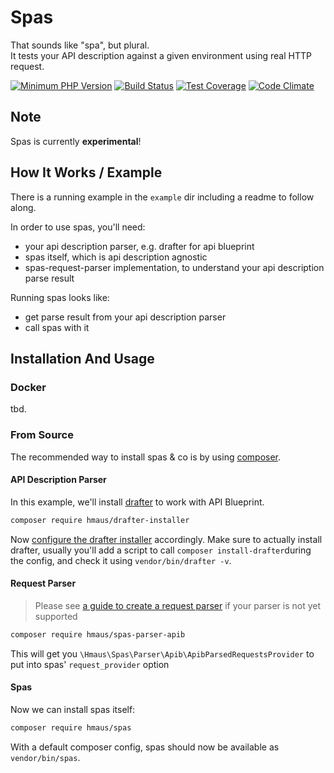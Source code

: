 # Spas
That sounds like "spa", but plural.  
It tests your API description against a given environment using real HTTP request.

[![Minimum PHP Version](https://img.shields.io/badge/php-%3E%3D%207.0-8892BF.svg)](https://php.net/)
[![Build Status](https://travis-ci.org/hendrikmaus/spas.svg?branch=master)](https://travis-ci.org/hendrikmaus/spas)
[![Test Coverage](https://codeclimate.com/github/hendrikmaus/spas/badges/coverage.svg)](https://codeclimate.com/github/hendrikmaus/spas/coverage)
[![Code Climate](https://codeclimate.com/github/hendrikmaus/spas/badges/gpa.svg)](https://codeclimate.com/github/hendrikmaus/spas)

## Note
Spas is currently **experimental**!

## How It Works / Example
There is a running example in the `example` dir including a readme to follow along.

In order to use spas, you'll need:
- your api description parser, e.g. drafter for api blueprint
- spas itself, which is api description agnostic
- spas-request-parser implementation, to understand your api description parse result

Running spas looks like:
- get parse result from your api description parser
- call spas with it

## Installation And Usage

### Docker
tbd.

### From Source
The recommended way to install spas & co is by using [composer](https://getcomposer.org).

#### API Description Parser
In this example, we'll install [drafter](https://github.com/apiaryio/drafter) to work with API Blueprint.

```bash
composer require hmaus/drafter-installer
```

Now [configure the drafter installer](https://github.com/hendrikmaus/drafter-installer) accordingly.
Make sure to actually install drafter, usually you'll add a script to call
`composer install-drafter`during the config, and check it using `vendor/bin/drafter -v`.  

#### Request Parser
> Please see [a guide to create a request parser](https://github.com/hendrikmaus/spas-parser) if your parser
> is not yet supported

```bash
composer require hmaus/spas-parser-apib
```

This will get you `\Hmaus\Spas\Parser\Apib\ApibParsedRequestsProvider` to put into spas' `request_provider` option

#### Spas
Now we can install spas itself:

```bash
composer require hmaus/spas
```

With a default composer config, spas should now be available as `vendor/bin/spas`.
